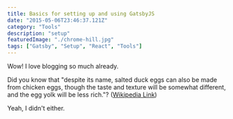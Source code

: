 ```yaml
---
title: Basics for setting up and using GatsbyJS
date: "2015-05-06T23:46:37.121Z"
category: "Tools"
description: "setup"
featuredImage: "./chrome-hill.jpg"
tags: ["Gatsby", "Setup", "React", "Tools"]
---
```


Wow! I love blogging so much already.

Did you know that "despite its name, salted duck eggs can also be made from
chicken eggs, though the taste and texture will be somewhat different, and the
egg yolk will be less rich."?
([Wikipedia Link](http://en.wikipedia.org/wiki/Salted_duck_egg))

Yeah, I didn't either.
